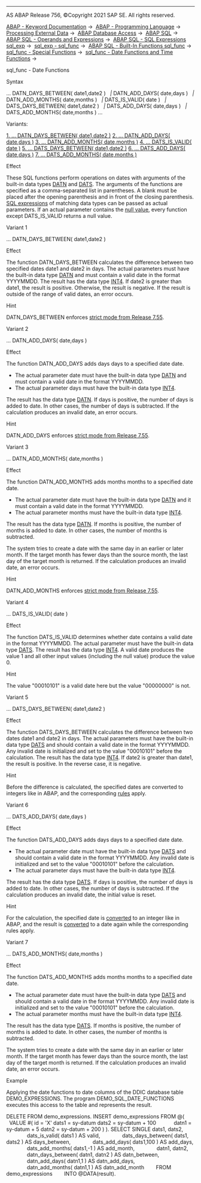   

* * *

AS ABAP Release 756, ©Copyright 2021 SAP SE. All rights reserved.

[ABAP - Keyword Documentation](javascript:call_link\('abenabap.htm'\)) →  [ABAP - Programming Language](javascript:call_link\('abenabap_reference.htm'\)) →  [Processing External Data](javascript:call_link\('abenabap_language_external_data.htm'\)) →  [ABAP Database Access](javascript:call_link\('abendb_access.htm'\)) →  [ABAP SQL](javascript:call_link\('abenabap_sql.htm'\)) →  [ABAP SQL - Operands and Expressions](javascript:call_link\('abenabap_sql_operands.htm'\)) →  [ABAP SQL - SQL Expressions sql\_exp](javascript:call_link\('abapsql_expr.htm'\)) →  [sql\_exp - sql\_func](javascript:call_link\('abensql_builtin_func.htm'\)) →  [ABAP SQL - Built-In Functions sql\_func](javascript:call_link\('abenabap_sql_builtin_functions.htm'\)) →  [sql\_func - Special Functions](javascript:call_link\('abenabap_sql_special_functions.htm'\)) →  [sql\_func - Date Functions and Time Functions](javascript:call_link\('abenabap_sql_date_time_functions.htm'\)) → 

sql\_func - Date Functions

Syntax

... DATN\_DAYS\_BETWEEN( date1,date2 )
  *|* DATN\_ADD\_DAYS( date,days )
  *|* DATN\_ADD\_MONTHS( date,months )
  *|* DATS\_IS\_VALID( date )
  *|* DATS\_DAYS\_BETWEEN( date1,date2 )
  *|* DATS\_ADD\_DAYS( date,days )
  *|* DATS\_ADD\_MONTHS( date,months ) ...

Variants:

[1\. ... DATN\_DAYS\_BETWEEN( date1,date2 )](#!ABAP_VARIANT_1@1@)
[2\. ... DATN\_ADD\_DAYS( date,days )](#!ABAP_VARIANT_2@2@)
[3\. ... DATN\_ADD\_MONTHS( date,months )](#!ABAP_VARIANT_3@3@)
[4\. ... DATS\_IS\_VALID( date )](#!ABAP_VARIANT_4@4@)
[5\. ... DATS\_DAYS\_BETWEEN( date1,date2 )](#!ABAP_VARIANT_5@5@)
[6\. ... DATS\_ADD\_DAYS( date,days )](#!ABAP_VARIANT_6@6@)
[7\. ... DATS\_ADD\_MONTHS( date,months )](#!ABAP_VARIANT_7@7@)

Effect

These SQL functions perform operations on dates with arguments of the built-in data types [DATN](javascript:call_link\('abenddic_builtin_types.htm'\)) and [DATS](javascript:call_link\('abenddic_builtin_types.htm'\)). The arguments of the functions are specified as a comma-separated list in parentheses. A blank must be placed after the opening parenthesis and in front of the closing parenthesis. [SQL expressions](javascript:call_link\('abapsql_expr.htm'\)) of matching data types can be passed as actual parameters. If an actual parameter contains the [null value](javascript:call_link\('abennull_value_glosry.htm'\) "Glossary Entry"), every function except DATS\_IS\_VALID returns a null value.

Variant 1   

... DATN\_DAYS\_BETWEEN( date1,date2 )

Effect

The function DATN\_DAYS\_BETWEEN calculates the difference between two specified dates date1 and date2 in days. The actual parameters must have the built-in data type [DATN](javascript:call_link\('abenddic_builtin_types.htm'\)) and must contain a valid date in the format YYYYMMDD. The result has the data type [INT4](javascript:call_link\('abenddic_builtin_types.htm'\)). If date2 is greater than date1, the result is positive. Otherwise, the result is negative. If the result is outside of the range of valid dates, an error occurs.

Hint

DATN\_DAYS\_BETWEEN enforces [strict mode from Release 7.55](javascript:call_link\('abenabap_sql_strictmode_755.htm'\)).

Variant 2   

... DATN\_ADD\_DAYS( date,days )

Effect

The function DATN\_ADD\_DAYS adds days days to a specified date date.

-   The actual parameter date must have the built-in data type [DATN](javascript:call_link\('abenddic_builtin_types.htm'\)) and must contain a valid date in the format YYYYMMDD.
-   The actual parameter days must have the built-in data type [INT4](javascript:call_link\('abenddic_builtin_types.htm'\)).

The result has the data type [DATN](javascript:call_link\('abenddic_builtin_types.htm'\)). If days is positive, the number of days is added to date. In other cases, the number of days is subtracted. If the calculation produces an invalid date, an error occurs.

Hint

DATN\_ADD\_DAYS enforces [strict mode from Release 7.55](javascript:call_link\('abenabap_sql_strictmode_755.htm'\)).

Variant 3   

... DATN\_ADD\_MONTHS( date,months )

Effect

The function DATN\_ADD\_MONTHS adds months months to a specified date date.

-   The actual parameter date must have the built-in data type [DATN](javascript:call_link\('abenddic_builtin_types.htm'\)) and it must contain a valid date in the format YYYYMMDD.
-   The actual parameter months must have the built-in data type [INT4](javascript:call_link\('abenddic_builtin_types.htm'\)).

The result has the data type [DATN](javascript:call_link\('abenddic_builtin_types.htm'\)). If months is positive, the number of months is added to date. In other cases, the number of months is subtracted.

The system tries to create a date with the same day in an earlier or later month. If the target month has fewer days than the source month, the last day of the target month is returned. If the calculation produces an invalid date, an error occurs.

Hint

DATN\_ADD\_MONTHS enforces [strict mode from Release 7.55](javascript:call_link\('abenabap_sql_strictmode_755.htm'\)).

Variant 4   

... DATS\_IS\_VALID( date )

Effect

The function DATS\_IS\_VALID determines whether date contains a valid date in the format YYYYMMDD. The actual parameter must have the built-in data type [DATS](javascript:call_link\('abenddic_builtin_types.htm'\)). The result has the data type [INT4](javascript:call_link\('abenddic_builtin_types.htm'\)). A valid date produces the value 1 and all other input values (including the null value) produce the value 0.

Hint

The value "00010101" is a valid date here but the value "00000000" is not.

Variant 5   

... DATS\_DAYS\_BETWEEN( date1,date2 )

Effect

The function DATS\_DAYS\_BETWEEN calculates the difference between two dates date1 and date2 in days. The actual parameters must have the built-in data type [DATS](javascript:call_link\('abenddic_builtin_types.htm'\)) and should contain a valid date in the format YYYYMMDD. Any invalid date is initialized and set to the value "00010101" before the calculation. The result has the data type [INT4](javascript:call_link\('abenddic_builtin_types.htm'\)). If date2 is greater than date1, the result is positive. In the reverse case, it is negative.

Hint

Before the difference is calculated, the specified dates are converted to integers like in ABAP, and the corresponding [rules](javascript:call_link\('abenconversion_type_d.htm'\)) apply.

Variant 6   

... DATS\_ADD\_DAYS( date,days )

Effect

The function DATS\_ADD\_DAYS adds days days to a specified date date.

-   The actual parameter date must have the built-in data type [DATS](javascript:call_link\('abenddic_builtin_types.htm'\)) and should contain a valid date in the format YYYYMMDD. Any invalid date is initialized and set to the value "00010101" before the calculation.
-   The actual parameter days must have the built-in data type [INT4](javascript:call_link\('abenddic_builtin_types.htm'\)).

The result has the data type [DATS](javascript:call_link\('abenddic_builtin_types.htm'\)). If days is positive, the number of days is added to date. In other cases, the number of days is subtracted. If the calculation produces an invalid date, the initial value is reset.

Hint

For the calculation, the specified date is [converted](javascript:call_link\('abenconversion_type_d.htm'\)) to an integer like in ABAP, and the result is [converted](javascript:call_link\('abenconversion_type_ibs.htm'\)) to a date again while the corresponding rules apply.

Variant 7   

... DATS\_ADD\_MONTHS( date,months )

Effect

The function DATS\_ADD\_MONTHS adds months months to a specified date date.

-   The actual parameter date must have the built-in data type [DATS](javascript:call_link\('abenddic_builtin_types.htm'\)) and should contain a valid date in the format YYYYMMDD. Any invalid date is initialized and set to the value "00010101" before the calculation.
-   The actual parameter months must have the built-in data type [INT4](javascript:call_link\('abenddic_builtin_types.htm'\)).

The result has the data type [DATS](javascript:call_link\('abenddic_builtin_types.htm'\)). If months is positive, the number of months is added to date. In other cases, the number of months is subtracted.

The system tries to create a date with the same day in an earlier or later month. If the target month has fewer days than the source month, the last day of the target month is returned. If the calculation produces an invalid date, an error occurs.

Example

Applying the date functions to date columns of the DDIC database table DEMO\_EXPRESSIONS. The program DEMO\_SQL\_DATE\_FUNCTIONS executes this access to the table and represents the result.

DELETE FROM demo\_expressions.
INSERT demo\_expressions FROM @(
  VALUE #( id = 'X' dats1 = sy-datum dats2 = sy-datum + 100
           datn1 = sy-datum + 5 datn2 = sy-datum + 200 ) ).
SELECT SINGLE dats1, dats2,
              dats\_is\_valid( dats1 ) AS valid,
              dats\_days\_between( dats1, dats2 ) AS days\_between,
              dats\_add\_days( dats1,100 ) AS add\_days,
              dats\_add\_months( dats1,-1 ) AS add\_month,
              datn1, datn2,
              datn\_days\_between( datn1, datn2 ) AS datn\_between,
              datn\_add\_days( datn1,1 ) AS datn\_add\_days,
              datn\_add\_months( datn1,1 ) AS datn\_add\_month
       FROM demo\_expressions
       INTO @DATA(result).